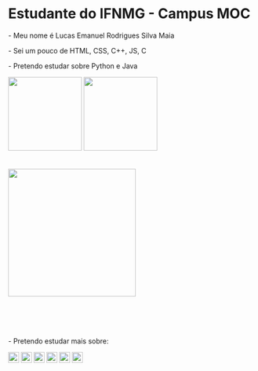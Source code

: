 <h1> Estudante do IFNMG - Campus MOC</h1>
<p> - Meu nome é Lucas Emanuel Rodrigues Silva Maia </p>
<p> - Sei um pouco de HTML, CSS, C++, JS, C </p>
<p> - Pretendo estudar sobre Python e Java </p>
 <div>
  <img height="150em" src="https://github-readme-stats.vercel.app/api?username=Lucas-Emanuel-360&show_icons=true&theme=dracula&include_all_commits=true&count_private=true"/>
  <img height="150em" src="https://github-readme-stats.vercel.app/api/top-langs/?username=Lucas-Emanuel-360&layout=compact&langs_count=7&theme=dracula"/>
</div>
<br>
<br>
<div class="gif"> <img align="center" height="260em" src="https://c.tenor.com/OnI4rZbF3DYAAAAC/kiyotaka-ayanokoji-you-zitsu.gif" </img>
<br>
<br>
<br>
<br>
<br>
<footer>
 <p> - Pretendo estudar mais sobre: </p>
<div>

<img height="22cm" src="https://img.shields.io/badge/C%2B%2B-00599C?style=for-the-badge&logo=c%2B%2B&logoColor=white">
<img height="22cm" src="https://img.shields.io/badge/C%23-239120?style=for-the-badge&logo=c-sharp&logoColor=white">
<img height="22cm" src="https://img.shields.io/badge/Unity-100000?style=for-the-badge&logo=unity&logoColor=white">
<img height="22cm" src="https://img.shields.io/badge/HTML5-E34F26?style=for-the-badge&logo=html5&logoColor=white">
<img height="22cm" src="https://img.shields.io/badge/CSS-239120?&style=for-the-badge&logo=css3&logoColor=white">
<img height="22cm" src="https://img.shields.io/badge/JavaScript-F7DF1E?style=for-the-badge&logo=javascript&logoColor=black">

</div>
</footer>
